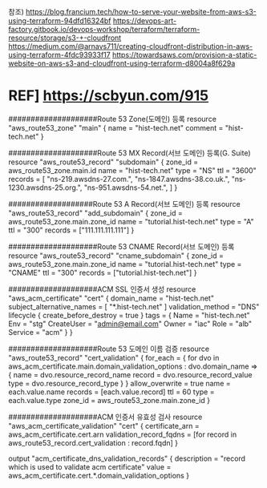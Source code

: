 참조)
https://blog.francium.tech/how-to-serve-your-website-from-aws-s3-using-terraform-94dfd16324bf
https://devops-art-factory.gitbook.io/devops-workshop/terraform/terraform-resource/storage/s3-+-cloudfront
https://medium.com/@arnavs711/creating-cloudfront-distribution-in-aws-using-terraform-4fdc93933f17
https://towardsaws.com/provision-a-static-website-on-aws-s3-and-cloudfront-using-terraform-d8004a8f629a

# REF] https://scbyun.com/915
####################Route 53 Zone(도메인) 등록
resource "aws_route53_zone" "main" {
    name = "hist-tech.net"
    comment = "hist-tech.net"
}

####################Route 53 MX Record(서브 도메인) 등록(G. Suite)
resource "aws_route53_record" "subdomain" {
    zone_id = aws_route53_zone.main.id
    name = "hist-tech.net"
    type = "NS"
    ttl = "3600"
    records = [
        "ns-219.awsdns-27.com.",
        "ns-1847.awsdns-38.co.uk.",
        "ns-1230.awsdns-25.org.",
        "ns-951.awsdns-54.net.",
    ]
}

###################Route 53 A Record(서브 도메인) 등록
resource "aws_route53_record" "add_subdomain" {
    zone_id = aws_route53_zone.main.zone_id
    name = "tutorial.hist-tech.net"
    type = "A"
    ttl = "300"
    records = ["111.111.111.111"]
}

####################Route 53 CNAME Record(서브 도메인) 등록
resource "aws_route53_record" "cname_subdomain" {
    zone_id = aws_route53_zone.main.zone_id
    name = "tutorial.hist-tech.net"
    type = "CNAME"
    ttl = "300"
    records = ["tutorial.hist-tech.net"]
}

####################ACM SSL 인증서 생성
resource "aws_acm_certificate" "cert" {
    domain_name = "hist-tech.net"
    subject_alternative_names = [ "*.hist-tech.net" ]
    validation_method = "DNS"
    lifecycle {
        create_before_destroy = true
    }
    tags = {
        Name = "hist-tech.net"
        Env = "stg"
        CreateUser = "admin@email.com"
        Owner = "iac"
        Role = "alb"
        Service = "acm"
    }
}

####################Route 53 도메인 이름 검증
resource "aws_route53_record" "cert_validation" {
    for_each = {
        for dvo in aws_acm_certificate.main.domain_validation_options : dvo.domain_name => {
            name   = dvo.resource_record_name
            record = dvo.resource_record_value
            type   = dvo.resource_record_type
        }
    }
    allow_overwrite = true
    name            = each.value.name
    records         = [each.value.record]
    ttl             = 60
    type            = each.value.type
    zone_id         = aws_route53_zone.main.zone_id
}

####################ACM 인증서 유효성 검사
resource "aws_acm_certificate_validation" "cert" {
    certificate_arn         = aws_acm_certificate.cert.arn
    validation_record_fqdns = [for record in aws_route53_record.cert_validation : record.fqdn]
}

output "acm_certificate_dns_validation_records" {
    description = "record which is used to validate acm certificate"
    value       = aws_acm_certificate.cert.*.domain_validation_options
}